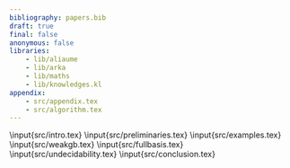 ```yaml
---
bibliography: papers.bib
draft: true
final: false
anonymous: false
libraries:
    - lib/aliaume
    - lib/arka
    - lib/maths
    - lib/knowledges.kl
appendix:
    - src/appendix.tex
    - src/algorithm.tex
---
```


\input{src/intro.tex}
\input{src/preliminaries.tex}
\input{src/examples.tex}
\input{src/weakgb.tex}
\input{src/fullbasis.tex}
\input{src/undecidability.tex}
\input{src/conclusion.tex}
